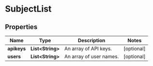 
# SubjectList

## Properties
Name | Type | Description | Notes
------------ | ------------- | ------------- | -------------
**apikeys** | **List&lt;String&gt;** | An array of API keys. |  [optional]
**users** | **List&lt;String&gt;** | An array of user names. |  [optional]




